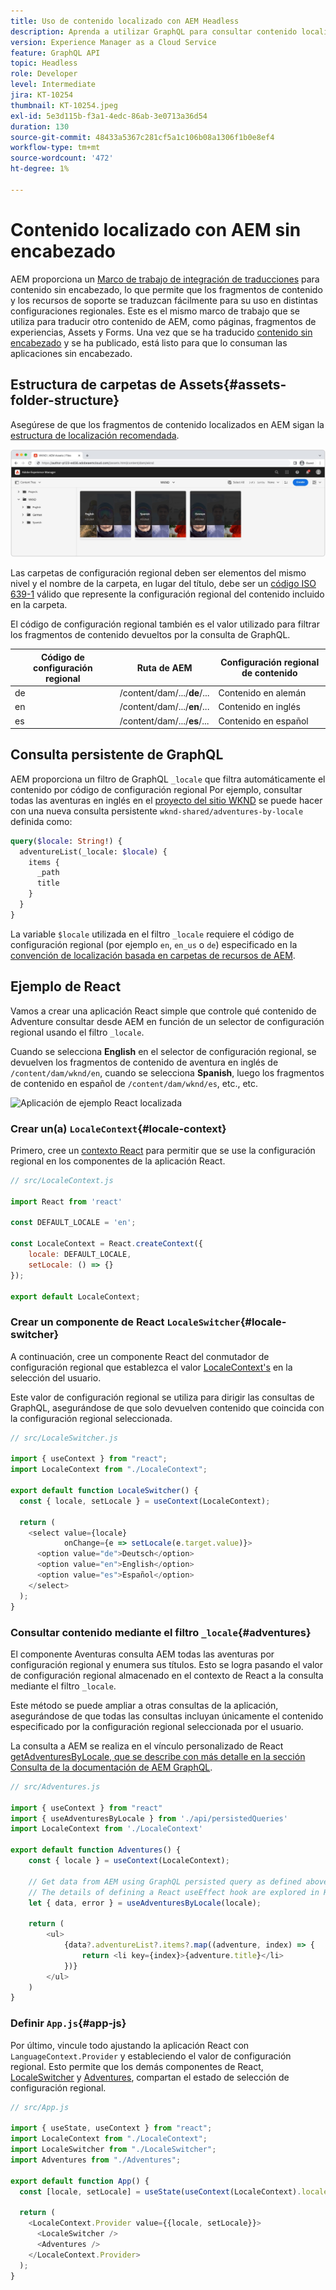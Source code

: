 ```yaml
---
title: Uso de contenido localizado con AEM Headless
description: Aprenda a utilizar GraphQL para consultar contenido localizado en AEM.
version: Experience Manager as a Cloud Service
feature: GraphQL API
topic: Headless
role: Developer
level: Intermediate
jira: KT-10254
thumbnail: KT-10254.jpeg
exl-id: 5e3d115b-f3a1-4edc-86ab-3e0713a36d54
duration: 130
source-git-commit: 48433a5367c281cf5a1c106b08a1306f1b0e8ef4
workflow-type: tm+mt
source-wordcount: '472'
ht-degree: 1%

---
```


# Contenido localizado con AEM sin encabezado

AEM proporciona un [Marco de trabajo de integración de traducciones](https://experienceleague.adobe.com/docs/experience-manager-cloud-service/content/sites/administering/reusing-content/translation/integration-framework.html?lang=es) para contenido sin encabezado, lo que permite que los fragmentos de contenido y los recursos de soporte se traduzcan fácilmente para su uso en distintas configuraciones regionales. Este es el mismo marco de trabajo que se utiliza para traducir otro contenido de AEM, como páginas, fragmentos de experiencias, Assets y Forms. Una vez que se ha traducido [contenido sin encabezado](https://experienceleague.adobe.com/docs/experience-manager-cloud-service/content/headless/journeys/translation/overview.html?lang=es) y se ha publicado, está listo para que lo consuman las aplicaciones sin encabezado.

## Estructura de carpetas de Assets{#assets-folder-structure}

Asegúrese de que los fragmentos de contenido localizados en AEM sigan la [estructura de localización recomendada](https://experienceleague.adobe.com/docs/experience-manager-cloud-service/content/headless/journeys/translation/getting-started.html?lang=es#recommended-structure).

![Carpetas de recursos localizadas de AEM](./assets/localized-content/asset-folders.jpg)

Las carpetas de configuración regional deben ser elementos del mismo nivel y el nombre de la carpeta, en lugar del título, debe ser un [código ISO 639-1](https://en.wikipedia.org/wiki/List_of_ISO_639-1_codes) válido que represente la configuración regional del contenido incluido en la carpeta.

El código de configuración regional también es el valor utilizado para filtrar los fragmentos de contenido devueltos por la consulta de GraphQL.

| Código de configuración regional | Ruta de AEM | Configuración regional de contenido |
|--------------------------------|----------|----------|
| de | /content/dam/.../**de**/... | Contenido en alemán |
| en | /content/dam/.../**en**/... | Contenido en inglés |
| es | /content/dam/.../**es**/... | Contenido en español |

## Consulta persistente de GraphQL

AEM proporciona un filtro de GraphQL `_locale` que filtra automáticamente el contenido por código de configuración regional Por ejemplo, consultar todas las aventuras en inglés en el [proyecto del sitio WKND](https://github.com/adobe/aem-guides-wknd) se puede hacer con una nueva consulta persistente `wknd-shared/adventures-by-locale` definida como:

```graphql
query($locale: String!) {
  adventureList(_locale: $locale) {
    items {      
      _path
      title
    }
  }
}
```

La variable `$locale` utilizada en el filtro `_locale` requiere el código de configuración regional (por ejemplo `en`, `en_us` o `de`) especificado en la [convención de localización basada en carpetas de recursos de AEM](#assets-folder-structure).

## Ejemplo de React

Vamos a crear una aplicación React simple que controle qué contenido de Adventure consultar desde AEM en función de un selector de configuración regional usando el filtro `_locale`.

Cuando se selecciona __English__ en el selector de configuración regional, se devuelven los fragmentos de contenido de aventura en inglés de `/content/dam/wknd/en`, cuando se selecciona __Spanish__, luego los fragmentos de contenido en español de `/content/dam/wknd/es`, etc., etc.

![Aplicación de ejemplo React localizada](./assets/localized-content/react-example.png)

### Crear un(a) `LocaleContext`{#locale-context}

Primero, cree un [contexto React](https://reactjs.org/docs/context.html) para permitir que se use la configuración regional en los componentes de la aplicación React.

```javascript
// src/LocaleContext.js

import React from 'react'

const DEFAULT_LOCALE = 'en';

const LocaleContext = React.createContext({
    locale: DEFAULT_LOCALE, 
    setLocale: () => {}
});

export default LocaleContext;
```

### Crear un componente de React `LocaleSwitcher`{#locale-switcher}

A continuación, cree un componente React del conmutador de configuración regional que establezca el valor [LocaleContext&#39;s](#locale-context) en la selección del usuario.

Este valor de configuración regional se utiliza para dirigir las consultas de GraphQL, asegurándose de que solo devuelven contenido que coincida con la configuración regional seleccionada.

```javascript
// src/LocaleSwitcher.js

import { useContext } from "react";
import LocaleContext from "./LocaleContext";

export default function LocaleSwitcher() {
  const { locale, setLocale } = useContext(LocaleContext);

  return (
    <select value={locale}
            onChange={e => setLocale(e.target.value)}>
      <option value="de">Deutsch</option>
      <option value="en">English</option>
      <option value="es">Español</option>
    </select>
  );
}
```

### Consultar contenido mediante el filtro `_locale`{#adventures}

El componente Aventuras consulta AEM todas las aventuras por configuración regional y enumera sus títulos. Esto se logra pasando el valor de configuración regional almacenado en el contexto de React a la consulta mediante el filtro `_locale`.

Este método se puede ampliar a otras consultas de la aplicación, asegurándose de que todas las consultas incluyan únicamente el contenido especificado por la configuración regional seleccionada por el usuario.

La consulta a AEM se realiza en el vínculo personalizado de React [getAdventuresByLocale, que se describe con más detalle en la sección Consulta de la documentación de AEM GraphQL](./aem-headless-sdk.md).

```javascript
// src/Adventures.js

import { useContext } from "react"
import { useAdventuresByLocale } from './api/persistedQueries'
import LocaleContext from './LocaleContext'

export default function Adventures() {
    const { locale } = useContext(LocaleContext);

    // Get data from AEM using GraphQL persisted query as defined above 
    // The details of defining a React useEffect hook are explored in How to > AEM Headless SDK
    let { data, error } = useAdventuresByLocale(locale);

    return (
        <ul>
            {data?.adventureList?.items?.map((adventure, index) => { 
                return <li key={index}>{adventure.title}</li>
            })}
        </ul>
    )
}
```

### Definir `App.js`{#app-js}

Por último, vincule todo ajustando la aplicación React con `LanguageContext.Provider` y estableciendo el valor de configuración regional. Esto permite que los demás componentes de React, [LocaleSwitcher](#locale-switcher) y [Adventures](#adventures), compartan el estado de selección de configuración regional.

```javascript
// src/App.js

import { useState, useContext } from "react";
import LocaleContext from "./LocaleContext";
import LocaleSwitcher from "./LocaleSwitcher";
import Adventures from "./Adventures";

export default function App() {
  const [locale, setLocale] = useState(useContext(LocaleContext).locale);

  return (
    <LocaleContext.Provider value={{locale, setLocale}}>
      <LocaleSwitcher />
      <Adventures />
    </LocaleContext.Provider>
  );
}
```
